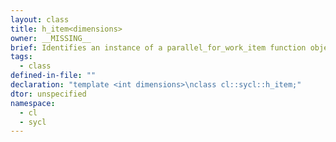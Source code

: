 ```yaml
---
layout: class
title: h_item<dimensions>
owner: __MISSING__
brief: Identifies an instance of a parallel_for_work_item function object executing at each point in a local range passed to a parallel_for_work_item call.
tags:
  - class
defined-in-file: ""
declaration: "template <int dimensions>\nclass cl::sycl::h_item;"
dtor: unspecified
namespace:
  - cl
  - sycl
---
```

